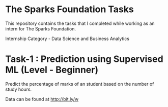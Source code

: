 # The Sparks Foundation Tasks

This repository contains the tasks that I completed while working as an intern for The Sparks Foundation.

Internship Category - Data Science and Business Analytics

# Task-1 : Prediction using Supervised ML (Level - Beginner)
Predict the percentage of marks of an student based on the number of study hours.

Data can be found at http://bit.ly/w
